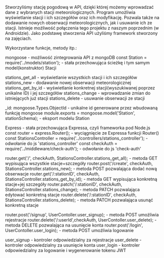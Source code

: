Stworzyliśmy stację pogodową w API, dzięki której 
możemy wprowadzać dane z wybranych stacji meteorologicznych.
Program umożliwia wyświetlanie stacji i ich szczegółów oraz ich modyfikację.
Pozwala także na dodawanie nowych obserwacji meteorologicznych, 
jak i usuwanie ich ze stacji.
Istnieje możliwość połączenia tego projektu z naszym poprzednim (w Androidzie).
Jako podstawę stworzenia API użyliśmy framework stworzony na zajęciach.





Wykorzystane funkcje, metody itp.:

mongoose - możliwość zintegrowania API z mongoDB
const Station = require('../models/station'); - stała przechowująca ścieżkę i tym samym model(konstruktor) Stacji

stations_get_all - wyświetlanie wszystkich stacji i ich szczegółów
stations_new - dodawanie nowej obserwacji meteorologicznej
stations_get_by_id - wyświetlanie konkretnej stacji(wyszukiwanej poprzez unikalne ID) i jej szczegółów
stations_change - wprowadzanie zmian do istniejących już stacji
stations_delete - usuwanie obserwacji ze stacji

_id: mongoose.Types.ObjectId - unikalne id generowane przez wbudowaną funkcję mongoose
module.exports = mongoose.model('Station', stationSchema); - eksport modelu Station

Express - stała przechowująca Expressa, czyli frameworka pod Node.js
const router = express.Router(); - wyciągnięcie ze Expressa funkcji Router()
const StationsController = require('../controllers/stations_controller'); - odwołanie do js 'stations_controller'
const checkAuth = require('../middleware/check-auth'); - odwołanie do js 'check-auth'

router.get('/', checkAuth, StationsController.stations_get_all); - metoda GET wypisująca wszystkie stacje+szczegóły
router.post('/create', checkAuth, StationsController.stations_new); - metoda POST pozwalająca dodać nową obserwacje
router.get('/:stationID', checkAuth, StationsController.stations_get_by_id); - metoda GET wypisująca konkretną stacje+jej szczegóły
router.patch('/:stationID', checkAuth, StationsController.stations_change); - metoda PATCH pozwalająca edytować konkretną stacje
router.delete('/:stationID', checkAuth, StationsController.stations_delete); - metoda PATCH pozwalająca usunąć konkretną stacje

router.post('/signup', UserContoller.user_signup); - metoda POST umożliwia rejestracje
router.delete('/:userId',checkAuth, UserContoller.user_delete); - metoda DELETE pozwalająca na usunięcie konta
router.post('/login', UserContoller.user_login); - metoda POST umożliwia logowanie


user_signup - kontroler odpowiedzialny za rejestracje
user_delete - kontroler odpowiedzialny za usunięcie konta
user_login - kontroler odpowiedzialny za logowanie i wygenerowanie tokenu JWT
